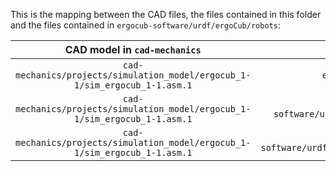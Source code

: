This is the mapping between the CAD files, the files contained in this folder and the files contained in `ergocub-software/urdf/ergoCub/robots`:

| CAD model in `cad-mechanics` | yaml file | csv file | YARP_ROBOT_NAME |
|:----------:|:---------:|:----------:|:--------------:|
| `cad-mechanics/projects/simulation_model/ergocub_1-1/sim_ergocub_1-1.asm.1` | `ergocub-software/urdf/creo2urdf/data/ergocub1_1/ERGOCUB_all_options.yaml` | `ergocub-software/urdf/creo2urdf/data/ergocub1_1/ERGOCUB_all_options/ERGOCUB_all_options.csv` | `ergoCubSN001`  |
| `cad-mechanics/projects/simulation_model/ergocub_1-1/sim_ergocub_1-1.asm.1` | `ergocub-software/urdf/creo2urdf/data/ergocub1_1/ERGOCUB_all_options/ERGOCUB_all_options_gazebo.yaml` | `ergocub-software/urdf/creo2urdf/data/ergocub1_1/ERGOCUB_all_options/ERGOCUB_all_options_gazebo.csv` | `ergoCubGazeboV1_1`  |
| `cad-mechanics/projects/simulation_model/ergocub_1-1/sim_ergocub_1-1.asm.1` | `ergocub-software/urdf/creo2urdf/data/ergocub1_1/ERGOCUB_all_options/ERGOCUB_all_options_minContacts.yaml` | `ergocub-software/urdf/creo2urdf/data/ergocub1_1/ERGOCUB_all_options/ERGOCUB_all_options_minContacts.csv` | `ergoCubGazeboV1_1_minContacts`  |

